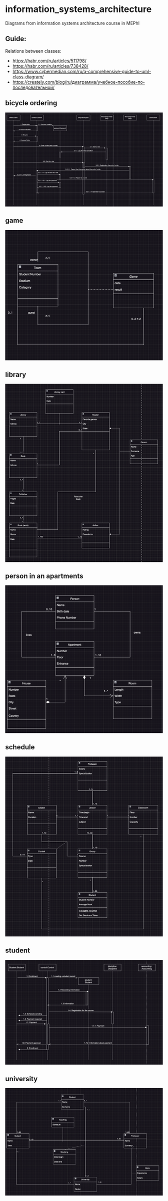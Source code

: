 # information_systems_architecture
Diagrams from information systems architecture course in MEPhI

## Guide:

Relations between classes:
  * https://habr.com/ru/articles/511798/
  * https://habr.com/ru/articles/738428/
  * https://www.cybermedian.com/ru/a-comprehensive-guide-to-uml-class-diagram/
  * https://creately.com/blog/ru/диаграмма/учебное-пособие-по-последовательной/


## bicycle ordering
![alt text](https://github.com/fkurushin/information_systems_architecture/blob/master/bicycle%20ordering.png)

## game
![alt text](https://github.com/fkurushin/information_systems_architecture/blob/master/game.png)

## library
![alt text](https://github.com/fkurushin/information_systems_architecture/blob/master/library.png)

## person in an apartments
![alt text](https://github.com/fkurushin/information_systems_architecture/blob/master/person%20who%20lives%20in%20an%20apartements.png)

## schedule
![alt text](https://github.com/fkurushin/information_systems_architecture/blob/master/schedule.png)

## student
![alt text](https://github.com/fkurushin/information_systems_architecture/blob/master/student.png)

## university
![alt text](https://github.com/fkurushin/information_systems_architecture/blob/master/university.png)

